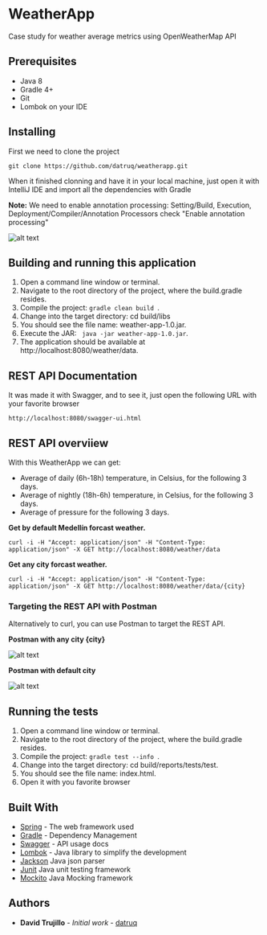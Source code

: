 # WeatherApp

Case study for weather average metrics using OpenWeatherMap API

## Prerequisites

* Java 8
* Gradle 4+
* Git
* Lombok on your IDE

## Installing

First we need to clone the project

````git clone https://github.com/datruq/weatherapp.git````

When it finished clonning and have it in your local machine, just open it with IntelliJ IDE and import all the dependencies with Gradle

**Note:** We need to enable annotation processing: Setting/Build, Execution, Deployment/Compiler/Annotation Processors check "Enable annotation processing"

![alt text](https://github.com/datruq/weatherapp/blob/master/img/lombok_enable_annotation.png)

## Building and running this application

1. Open a command line window or terminal.
2. Navigate to the root directory of the project, where the build.gradle resides.
3. Compile the project: ```gradle clean build ```.
4. Change into the target directory: cd build/libs
5. You should see the file name: weather-app-1.0.jar.
6. Execute the JAR: ``` java -jar weather-app-1.0.jar```.
7. The application should be available at http://localhost:8080/weather/data.

## REST API Documentation

It was made it with Swagger, and to see it, just open the following URL with your favorite browser

````http://localhost:8080/swagger-ui.html````


## REST API overviiew

With this WeatherApp we can get:
* Average of daily (6h-18h) temperature, in Celsius, for the following 3 days.
* Average of nightly (18h-6h) temperature, in Celsius, for the following 3 days.
* Average of pressure for the following 3 days.

**Get by default Medellín forcast weather.**

````curl -i -H "Accept: application/json" -H "Content-Type: application/json" -X GET http://localhost:8080/weather/data````

**Get any city forcast weather.**

````curl -i -H "Accept: application/json" -H "Content-Type: application/json" -X GET http://localhost:8080/weather/data/{city}````

### Targeting the REST API with Postman
Alternatively to curl, you can use Postman to target the REST API.


**Postman with any city {city}**

![alt text](https://github.com/datruq/weatherapp/blob/master/img/postman_anycity.jpg)

**Postman with default city**

![alt text](https://github.com/datruq/weatherapp/blob/master/img/postman_defaultcity.jpg)


## Running the tests

1. Open a command line window or terminal.
2. Navigate to the root directory of the project, where the build.gradle resides.
3. Compile the project: ```gradle test --info ```.
4. Change into the target directory: cd build/reports/tests/test.
5. You should see the file name: index.html.
6. Open it with you favorite browser

## Built With

* [Spring](https://spring.io/) - The web framework used
* [Gradle](https://gradle.org/) - Dependency Management
* [Swagger](https://swagger.io/) - API usage docs
* [Lombok](https://projectlombok.org/) - Java library to simplify the development 
* [Jackson](https://github.com/FasterXML/jackson) Java json parser
* [Junit](http://junit.org/junit4/) Java unit testing framework
* [Mockito](https://site.mockito.org/) Java Mocking framework


## Authors

* **David Trujillo** - *Initial work* - [datruq](https://github.com/datruq)

